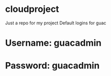 # cloudproject
Just a repo for my project
Default logins for guac
#     Username: guacadmin
#     Password: guacadmin
